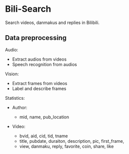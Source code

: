 # Bili-Search

Search videos, danmakus and replies in Bilibili.

## Data preprocessing

Audio:

- Extract audios from videos
- Speech recognition from audios

Vision:

- Extract frames from videos
- Label and describe frames

Statistics:

- Author:
  - mid, name, pub_location

- Video:
  - bvid, aid, cid, tid, tname
  - title, pubdate, duraiton, description, pic, first_frame, 
  - view, danmaku, reply, favorite, coin, share, like